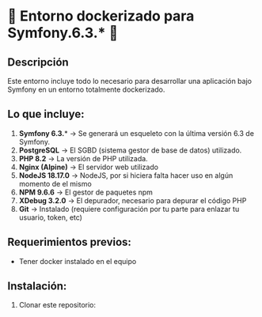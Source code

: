 # 🐳 Entorno dockerizado para Symfony.6.3.* 🐳

## Descripción

Este entorno incluye todo lo necesario para desarrollar una aplicación bajo Symfony en un entorno totalmente dockerizado.

## Lo que incluye:

1. **Symfony 6.3.*** -> Se generará un esqueleto con la última versión 6.3 de Symfony.
2. **PostgreSQL** -> El SGBD (sistema gestor de base de datos) utilizado.
3. **PHP 8.2** -> La versión de PHP utilizada.
4. **Nginx (Alpine)** -> El servidor web utilizado
5. **NodeJS 18.17.0** -> NodeJS, por si hiciera falta hacer uso en algún momento de el mismo
6. **NPM 9.6.6** -> El gestor de paquetes npm
7. **XDebug 3.2.0** -> El depurador, necesario para depurar el código PHP
8. **Git** -> Instalado (requiere configuración por tu parte para enlazar tu usuario, token, etc)

## Requerimientos previos:

* Tener docker instalado en el equipo

## Instalación:

1. Clonar este repositorio:
